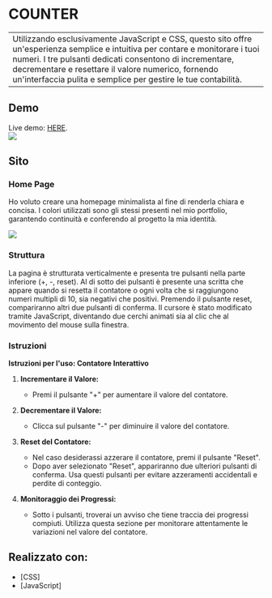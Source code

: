 
# COUNTER
<table>
<tr>
<td>
Utilizzando esclusivamente JavaScript e CSS, questo sito offre un'esperienza semplice e intuitiva per contare e monitorare i tuoi numeri. I tre pulsanti dedicati consentono di incrementare, decrementare e resettare il valore numerico, fornendo un'interfaccia pulita e semplice per gestire le tue contabilità. 
</td>
</tr>
</table>


## Demo
Live demo: <a href="https://matteogranata.github.io/Counter/" target="_blank">HERE</a>.</h4>
<br>
![](https://komarev.com/ghpvc/?username=MatteoGranata&color=dc143c&style=flat-square)

## Sito

### Home Page
Ho voluto creare una homepage minimalista al fine di renderla chiara e concisa. I colori utilizzati sono gli stessi presenti nel mio portfolio, garantendo continuità e conferendo al progetto la mia identità.

![](https://i.postimg.cc/L6q3MRMx/counter-screen.png)

### Struttura
La pagina è strutturata verticalmente e presenta tre pulsanti nella parte inferiore (+, -, reset). Al di sotto dei pulsanti è presente una scritta che appare quando si resetta il contatore o ogni volta che si raggiungono numeri multipli di 10, sia negativi che positivi. Premendo il pulsante reset, compariranno altri due pulsanti di conferma. Il cursore è stato modificato tramite JavaScript, diventando due cerchi animati sia al clic che al movimento del mouse sulla finestra.


### Istruzioni
**Istruzioni per l'uso: Contatore Interattivo**

1. **Incrementare il Valore:**
   - Premi il pulsante "+" per aumentare il valore del contatore.

2. **Decrementare il Valore:**
   - Clicca sul pulsante "-" per diminuire il valore del contatore.

3. **Reset del Contatore:**
   - Nel caso desiderassi azzerare il contatore, premi il pulsante "Reset".
   - Dopo aver selezionato "Reset", appariranno due ulteriori pulsanti di conferma. Usa questi pulsanti per evitare azzeramenti accidentali e perdite di conteggio.

4. **Monitoraggio dei Progressi:**
   - Sotto i pulsanti, troverai un avviso che tiene traccia dei progressi compiuti. Utilizza questa sezione per monitorare attentamente le variazioni nel valore del contatore.

## Realizzato con: 

- [CSS]
- [JavaScript]



